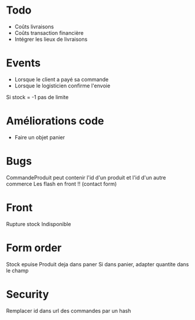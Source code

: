 Todo
======

- Coûts livraisons
- Coûts transaction financière
- Intégrer les lieux de livraisons


Events
======

- Lorsque le client a payé sa commande
- Lorsque le logisticien confirme l'envoie


Si stock = -1 pas de limite

Améliorations code
========

- Faire un objet panier

Bugs
======

CommandeProduit peut contenir l'id d'un produit et l'id d'un autre commerce
Les flash en front !! (contact form)

Front
======

Rupture stock
Indisponible 

Form order
===========

Stock epuise
Produit deja dans paner
Si dans panier, adapter quantite dans le champ

Security
=============
Remplacer id dans url des commandes par un hash